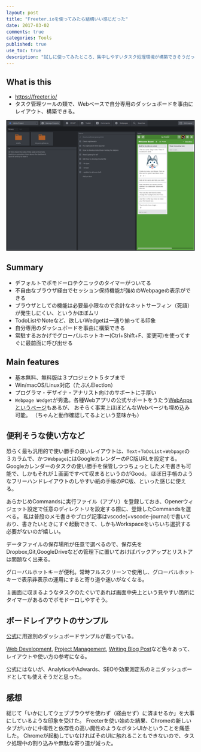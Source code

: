 ```yaml
---
layout: post
title: "Freeter.ioを使ってみたら結構いい感じだった"
date: 2017-03-02
comments: true
categories: Tools
published: true
use_toc: true
description: "試しに使ってみたところ、集中しやすいタスク処理環境が構築できそうだったので。"
---
```


## What is this

- <https://freeter.io/>
- タスク管理ツールの類で、Webベースで自分専用のダッシュボードを事由にレイアウト、構築できる。

<img style="width:auto;height:auto;" src="/assets/images/blog/time-management-with-freeter/screenshot.png" />

## Summary

* デフォルトでポモドーロテクニックのタイマーがついてる
* 不自由なブラウザ経由でセッション保持機能が強めのWebpageの表示ができる
* ブラウザとしての機能は必要最小限なので余計なネットサーフィン（死語）が発生しにくい、というかほぼムリ
* TodoListやNoteなど、欲しいWedgetは一通り揃ってる印象
* 自分専用のダッシュボードを事由に構築できる
* 常駐するおかげでグローバルホットキー(Ctrl+Shift+F、変更可)を使ってすぐに最前面に呼び出せる

## Main features

* 基本無料、無料版は３プロジェクト５タブまで
* Win/macOS/Linux対応（たぶんElectlon）
* プログラマ・デザイナ・アナリスト向けのサポートに手厚い
* `Webpage Wedget`が秀逸。各種Webアプリの公式サポートをうたう[WebAppsというページ](https://freeter.io/embedding-web-apps)もあるが、
おそらく事実上ほぼどんなWebページも埋め込み可能。
（ちゃんと動作確認してるよという意味かも）

## 便利そうな使い方など

恐らく最も汎用的で使い勝手の良いレイアウトは、`Text`+`ToDoList`+`Webpage`の３カラムで、かつ`Webpage`にはGoogleカレンダーのPC版URLを設定する。
Googleカレンダーのタスクの使い勝手を保管しつつちょっとしたメモ書きも可能で、しかもそれが１画面ですべて収まるというのがGood。
ほぼ日手帳のようなフリーハンドレイアウトのしやすい紙の手帳のPC版、といった感じに使える。

あらかじめCommandsに実行ファイル（アプリ）を登録しておき、Openerウィジェット設定で任意のディレクトリを設定する際に、登録したCommandsを選べる。
私は普段のメモ書きやブログ記事はvscode(+vscode-journal)で書いており、書きたいときにすぐ起動できて、しかもWorkspaceをいちいち選択する必要がないのが嬉しい。

データファイルの保存場所が任意で選べるので、保存先をDropbox,Git,GoogleDriveなどの管理下に置いておけばバックアップとリストアは問題なく出来る。

グローバルホットキーが便利。常時フルスクリーンで使用し、グローバルホットキーで表示非表示の運用にすると寄り道や迷いがなくなる。

１画面に収まるようなタスクのたぐいであれば画面中央上という見やすい箇所にタイマーがあるのでポモドーロしやすそう。

## ボードレイアウトのサンプル

[公式](https://freeter.io/dashboard-examples)に用途別のダッシュボードサンプルが載っている。

[Web Development](https://freeter.io/dashboard-examples/web-development),
[Project Management](https://freeter.io/dashboard-examples/project-management),
[Writing Blog Post](https://freeter.io/dashboard-examples/writing-blog-post)など色々あって、レイアウトや使い方の参考になる。

公式にはないが、AnalyticsやAdwards、SEOや効果測定系のミニダッシュボードとしても使えそうだと思った。

## 感想

総じて「いかにしてウェブブラウザを使わず（経由せず）に済ませるか」を大事にしているような印象を受けた。
Freeterを使い始めた結果、Chromeの新しいタブがいかに中毒性と依存性の高い魔性のようなボタンUIかということを痛感した。
Chromeが起動していなければそのUIに触れることもできないので、タスク処理中の割り込みや無駄な寄り道が減った。
